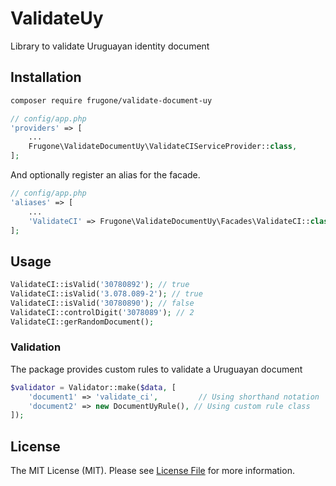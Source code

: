 # ValidateUy

Library to validate Uruguayan identity document

## Installation
``` sh
composer require frugone/validate-document-uy
```

```php
// config/app.php
'providers' => [
    ...
    Frugone\ValidateDocumentUy\ValidateCIServiceProvider::class,
];
```

And optionally register an alias for the facade.

```php
// config/app.php
'aliases' => [
    ...
    'ValidateCI' => Frugone\ValidateDocumentUy\Facades\ValidateCI::class,
];
```

## Usage

```php
ValidateCI::isValid('30780892'); // true
ValidateCI::isValid('3.078.089-2'); // true
ValidateCI::isValid('30780890'); // false
ValidateCI::controlDigit('3078089'); // 2
ValidateCI::gerRandomDocument(); 
```

### Validation 
The package provides custom rules to validate a Uruguayan document
```php
$validator = Validator::make($data, [
    'document1' => 'validate_ci',         // Using shorthand notation
    'document2' => new DocumentUyRule(), // Using custom rule class    
]);
```


## License

The MIT License (MIT). Please see [License File](LICENSE.md) for more information.
